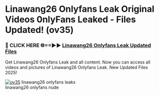 # Linawang26 Onlyfans Leak Original Videos 0nlyFans Leaked - Files Updated! (ov35)

<h3>🔴 CLICK HERE 🌐==►► <a href="https://tinyurl.com/3hn5wdd3" rel="nofollow">Linawang26 Onlyfans Leak Updated Files</a></h3>

Get Linawang26 Onlyfans Leak and all content. Now you can access all videos and pictures of Linawang26 Onlyfans Leak. New Updated Files 2025!

[![ov35](https://i.imgur.com/4HnBqBT.gif)](https://tinyurl.com/3hn5wdd3)
linawang26 onlyfans leaks<br>
linawang26 onlyfans nude